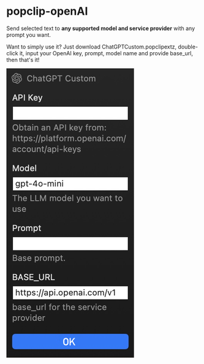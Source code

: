 # popclip-openAI

Send selected text to **any supported model and service provider** with any prompt you want.

Want to simply use it?
Just download ChatGPTCustom.popclipextz, double-click it, input your OpenAI key, prompt, model name and provide base_url, then that's it!

![screenshot](https://github.com/cassight/popclip-openAI/blob/main/screen.jpg?raw=true)
